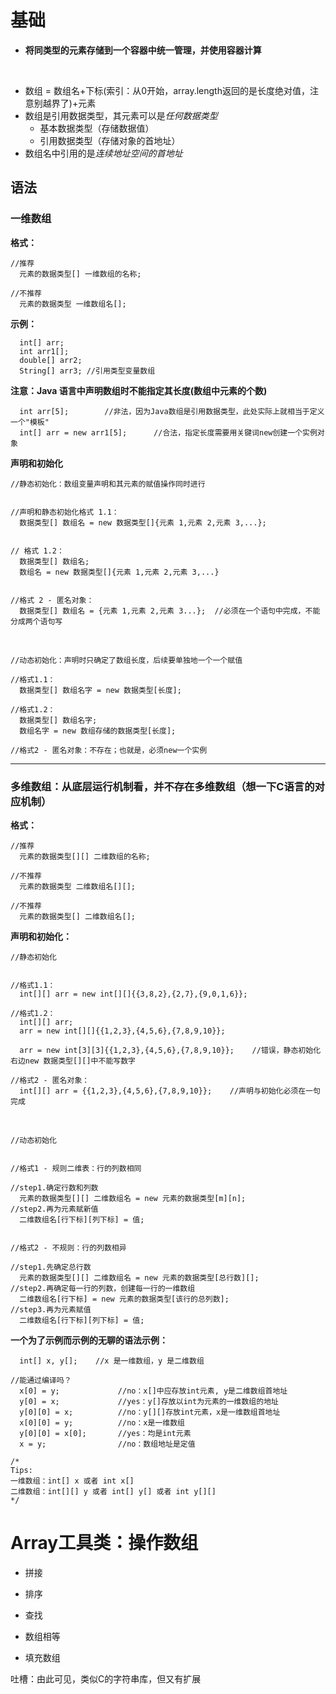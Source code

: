 # 基础 


<p>
  
- **将同类型的元素存储到一个容器中统一管理，并使用容器计算**
  
<br>

- 数组 = 数组名+下标(索引：从0开始，array.length返回的是长度绝对值，注意别越界了)+元素 
- 数组是引用数据类型，其元素可以是*任何数据类型*
  - 基本数据类型（存储数据值）
  - 引用数据类型（存储对象的首地址）
- 数组名中引用的是*连续地址空间的首地址*
  
</p>


## 语法


### 一维数组


**格式：**

```
//推荐
  元素的数据类型[] 一维数组的名称;

//不推荐
  元素的数据类型 一维数组名[];
```

**示例：**

```
  int[] arr;
  int arr1[];
  double[] arr2;
  String[] arr3; //引用类型变量数组
```

**注意：Java 语言中声明数组时不能指定其长度(数组中元素的个数)**

```
  int arr[5];        //非法，因为Java数组是引用数据类型，此处实际上就相当于定义一个"模板"
  int[] arr = new arr1[5];      //合法，指定长度需要用关键词new创建一个实例对象
```

**声明和初始化**

```
//静态初始化：数组变量声明和其元素的赋值操作同时进行


//声明和静态初始化格式 1.1：
  数据类型[] 数组名 = new 数据类型[]{元素 1,元素 2,元素 3,...};


// 格式 1.2：
  数据类型[] 数组名;
  数组名 = new 数据类型[]{元素 1,元素 2,元素 3,...}


//格式 2 - 匿名对象：
  数据类型[] 数组名 = {元素 1,元素 2,元素 3...};  //必须在一个语句中完成，不能分成两个语句写
```

<br>

```
//动态初始化：声明时只确定了数组长度，后续要单独地一个一个赋值

//格式1.1：
  数据类型[] 数组名字 = new 数据类型[长度];

//格式1.2：
  数据类型[] 数组名字;
  数组名字 = new 数组存储的数据类型[长度];

//格式2 - 匿名对象：不存在；也就是，必须new一个实例
```

***

### 多维数组：从底层运行机制看，并不存在多维数组（想一下C语言的对应机制）


**格式：**

```
//推荐
  元素的数据类型[][] 二维数组的名称;

//不推荐
  元素的数据类型 二维数组名[][];

//不推荐
  元素的数据类型[] 二维数组名[];
```

**声明和初始化：**

```
//静态初始化


//格式1.1：
  int[][] arr = new int[][]{{3,8,2},{2,7},{9,0,1,6}};

//格式1.2：
  int[][] arr;
  arr = new int[][]{{1,2,3},{4,5,6},{7,8,9,10}};

  arr = new int[3][3]{{1,2,3},{4,5,6},{7,8,9,10}};    //错误，静态初始化右边new 数据类型[][]中不能写数字

//格式2 - 匿名对象：
  int[][] arr = {{1,2,3},{4,5,6},{7,8,9,10}};    //声明与初始化必须在一句完成
```

<br>

```
//动态初始化


//格式1 - 规则二维表：行的列数相同

//step1.确定行数和列数
  元素的数据类型[][] 二维数组名 = new 元素的数据类型[m][n];
//step2.再为元素赋新值
  二维数组名[行下标][列下标] = 值;


//格式2 - 不规则：行的列数相异

//step1.先确定总行数
  元素的数据类型[][] 二维数组名 = new 元素的数据类型[总行数][];
//step2.再确定每一行的列数，创建每一行的一维数组
  二维数组名[行下标] = new 元素的数据类型[该行的总列数];
//step3.再为元素赋值
  二维数组名[行下标][列下标] = 值;
```





**一个为了示例而示例的无聊的语法示例：**

```
  int[] x, y[];    //x 是一维数组，y 是二维数组

//能通过编译吗？
  x[0] = y;             //no：x[]中应存放int元素, y是二维数组首地址
  y[0] = x;             //yes：y[]存放以int为元素的一维数组的地址
  y[0][0] = x;          //no：y[][]存放int元素，x是一维数组首地址
  x[0][0] = y;          //no：x是一维数组
  y[0][0] = x[0];       //yes：均是int元素
  x = y;                //no：数组地址是定值

/*
Tips:
一维数组：int[] x 或者 int x[] 
二维数组：int[][] y 或者 int[] y[] 或者 int y[][]
*/
```


# Array工具类：操作数组

- 拼接

- 排序

- 查找

- 数组相等

- 填充数组


吐槽：由此可见，类似C的字符串库，但又有扩展
